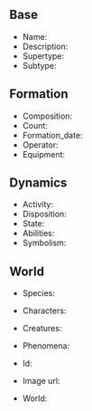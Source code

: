 ## Base
- <span class="text-field" data-tooltip="Text">Name</span>: 
- <span class="text-field" data-tooltip="Text">Description</span>: 
- <span class="text-field" data-tooltip="Text">Supertype</span>: 
- <span class="text-field" data-tooltip="Text">Subtype</span>: 

## Formation
- <span class="text-field" data-tooltip="Text">Composition</span>: 
- <span class="number-field" data-tooltip="Number, max: 0">Count</span>: 
- <span class="number-field" data-tooltip="Number, max: 0">Formation_date</span>: 
- <span class="link-field" data-tooltip="Single Institution">Operator</span>: 
- <span class="multi-link-field" data-tooltip="Multi Object">Equipment</span>: 

## Dynamics
- <span class="text-field" data-tooltip="Text">Activity</span>: 
- <span class="text-field" data-tooltip="Text">Disposition</span>: 
- <span class="text-field" data-tooltip="Text">State</span>: 
- <span class="multi-link-field" data-tooltip="Multi Ability">Abilities</span>: 
- <span class="multi-link-field" data-tooltip="Multi Construct">Symbolism</span>: 

## World
- <span class="multi-link-field" data-tooltip="Multi Species">Species</span>: 
- <span class="multi-link-field" data-tooltip="Multi Character">Characters</span>: 
- <span class="multi-link-field" data-tooltip="Multi Creature">Creatures</span>: 
- <span class="multi-link-field" data-tooltip="Multi Phenomenon">Phenomena</span>: 

- <span class="text-field" data-tooltip="Text">Id</span>: 
- <span class="text-field" data-tooltip="Text">Image url</span>: 
- <span class="text-field" data-tooltip="Text">World</span>: 

